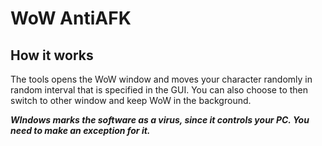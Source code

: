 # WoW AntiAFK
 
## How it works
The tools opens the WoW window and moves your character randomly in random interval that is specified in the GUI. You can also choose to then switch to other window and keep WoW in the background.

***WIndows marks the software as a virus, since it controls your PC. You need to make an exception for it.***

